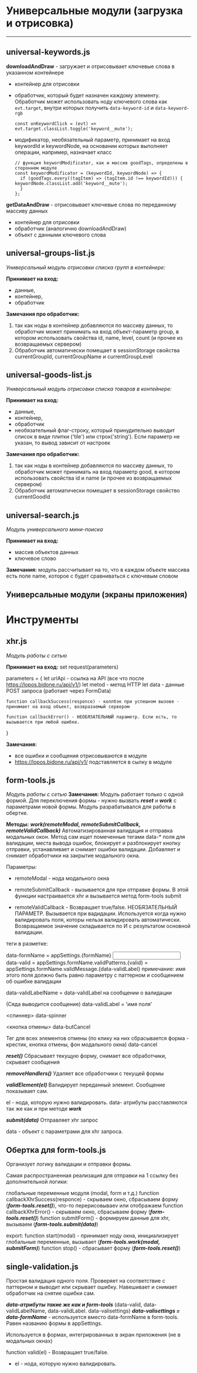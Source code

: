 Универсальные модули (загрузка и отрисовка)
===========================================

------------------------------------------------------------------------

universal-keywords.js
---------------------

**downloadAndDraw** - загружает и отрисовывает ключевые слова в
указанном контейнере

-   контейнер для отрисовки
-   обработчик, который будет назначен каждому элементу. Обработчик
    может использовать ноду ключевого слова как `evt.target`, внутри
    которых получить `data-keyword-id` и `data-keyword-rgb`

        const onKeywordClick = (evt) => evt.target.classList.toggle('keyword__mute');

-   модификатор, необязательный параметр, принимает на вход keywordId и
    keywordNode, на основании которых выполняет операции, например,
    назначает класс

        // функция keywordModificator, как и массив goodTags, определены в стороннем модуле 
        const keywordModificator = (keywordId, keywordNode) => {
          if (goodTags.every((tagItem) => (tagItem.id !== keywordId))) {
        keywordNode.classList.add('keyword__mute');
          }
        };

**getDataAndDraw** - отрисовывает ключевые слова по переданному массиву
данных

-   контейнер для отрисовки
-   обработчик (аналогично downloadAndDraw)
-   объект с данными ключевого слова


universal-groups-list.js
-----------------------

*Универсальный модуль отрисовки списка групп в контейнере:*

**Принимает на вход:**

- данные,
- контейнер,
- обработчик

**Замечания про обработчик:**

1. так как ноды в контейнер добавляются по массиву данных, то обработчик может принимать на вход объект-параметр group, в котором использовать свойства id, name, level, count (и прочее из возвращаемых сервером)
2. Обработчик автоматически помещает в sessionStorage свойства currentGroupId, currentGroupName и currentGroupLevel

universal-goods-list.js
-----------------------

*Универсальный модуль отрисовки списка товаров в контейнере:*

**Принимает на вход:**

- данные,
- контейнер,
- обработчик
- необязательный флаг-строку, который принудительно выводит список в виде плитки ('tile') или строк('string'). Если параметр не указан, то вывод зависит от настроек

**Замечания про обработчик:**

1. так как ноды в контейнер добавляются по массиву данных, то обработчик может принимать на вход параметр good, в котором использовать свойства id и name (и прочее из возвращаемых сервером)
2. Обработчик автоматически помещает в sessionStorage свойство currentGoodId


universal-search.js
---------------------
*Модуль универсального мини-поиска*

**Принимает на вход:**

- массив объектов данных
- ключевое слово

**Замечания:** модуль рассчитывает на то, что в каждом объекте массива есть поле name, которое с будет сравниваться с ключевым словом 

Универсальные модули (экраны приложения)
----------------------------------------

Инструменты
===========================================

xhr.js
---------------------
*Модуль работы с сетью*

**Принимает на вход:**
  set request(parameters)

  parameters = {
    let urlApi  - ссылка на API (все что после https://lopos.bidone.ru/api/v1/)
    let metod - метод HTTP
    let data - данные POST запроса (работает через FormData)

    function callbackSuccess(responce) - коллбэк при успешном вызове - принимает на вход объект, возвразаемый сервером

    function callbackError() - НЕОБЯЗАТЕЛЬНЫЙ параметр. Если есть, то вызывается при любой ошибке.
  }

**Замечания:** 
- все ошибки и сообщения отрисовываются в модуле
- https://lopos.bidone.ru/api/v1/ подставляется в сылку в модуле

form-tools.js
---------------------
*Модуль работы с сетью*
**Замечания:** 
Модуль работает только с одной формой. Для переключения формы - нужно вызвать ***reset*** и ***work*** с параметрами новой формы.
Модуль разрабатывался для работы в обертке.

**Методы:**
***work(remoteModal, remoteSubmitCallback, remoteValidCallback)***
Автоматизированная валидация и отправка модальных окон. Метод сам ищет помеченные тегами data-* поля для валидации, места вывода ошибок, блокирует и разблокирует кнопку отправки, устанавливает и снимает ошибки валидации. Добавляет и снимает обработчики на закрытие модального окна.

Параметры:
- remoteModal - нода модального окна

- remoteSubmitCallback - вызывается для при отправке формы. В этой функции настраивается xhr и вызывается метод form-tools submit

- remoteValidCallback - Возвращает true/false. НЕОБЯЗАТЕЛЬНЫЙ ПАРАМЕТР. Вызывается при вадидации. Используется когда нужно валидировать поля, которы нельзя валидировать автоматически. Возвращаемое значение складывается по И с результатом основной валидации.

теги в разметке:
<form>
  data-formName = appSettings.{formName}

<input>
  data-valid = appSettings.formName.validPatterns.{valid} = appSettings.formName.validMessage.{data-validLabel}
      примечание: имя этого поля должно быть равно параметру с паттерном и сообщением об ошибке валидации

  data-validLabelName = data-validLabel на <span> сообщении о валидации

<span> (Сяда выводится сообщение)
  data-validLabel = 'имя поля'

<спиннер>
  data-spinner

<кнопка отмены>
  data-butCancel

Тег для всех элементов отмены (по клику на них сбрасывается форма - крестик, кнопка отмены, фон модального окна)
  data-cancel

***reset()***
Сбрасывает текущую форму, снимает все обработчики, скрывает сообщения

***removeHandlers()***
Удаляет все обработчики с текущей формы

***validElement(el)***
Валидирует переданный элемент. Сообщение показывает сам.

el - нода, которую нужно валидировать. data- атрибуты расставляются так же как и при методе ***work***

***submit(data)***
Отправляет xhr запрос

data - объект с параметрами для xhr запроса.

Обертка для form-tools.js
---------------------
Организует логику валидации и отправки формы.

Самая распространенная реализация для отправки на 1 ссылку без дополнительной логики:

глобальные переменные модуля (modal, form и т.д.)
function callbackXhrSuccess(responce) - скрываем окно, сбрасываем форму (***form-tools.reset()***), что-то перерисовываеv или отображаем
function callbackXhrError() - скрываем окно, сбрасываем форму (***form-tools.reset()***)
function submitForm() - формируем данные для xhr, вызываем (***form-tools.submit(data)***)

export:
  function start(modal) - принимает ноду окна, инициализирует глобальные переменные, вызывает 
      (***form-tools.work(modal, submitForm)***)
  function stop() - сбрасывает форму (***form-tools.reset()***)

single-validation.js
---------------------
Простая валидация одного поля. Проверяет на соответствие с паттерном и выводит или скрывает ошибку. Навешивает и снимает обработчик на снятие ошибки сам.

***data-атрибуты такие же как и form-tools***
(data-valid, data-validLabelName, data-validLabel. data-valisettings)
***data-valisettings = data-formName***  - используется вместо data-formName в form-tools. Равен названию формы в appSettings.

Используется в формах, интегрированных в экран приложения (не в модальных окнах)

function valid(el) - Возвращает true/false.
- el - нода, которую нужно валидировать.



